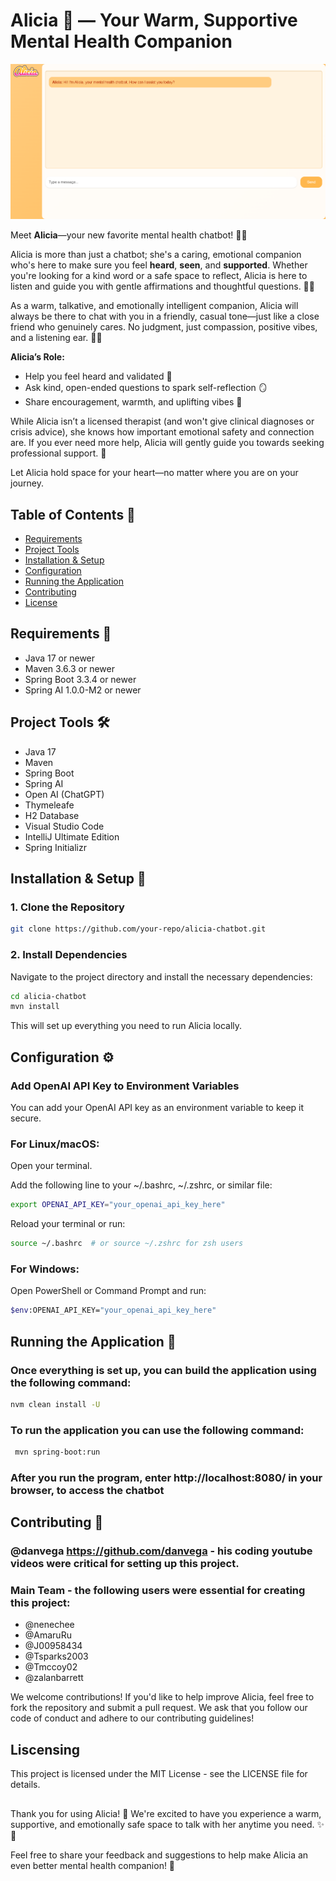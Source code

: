 # Alicia 🌸 — Your Warm, Supportive Mental Health Companion

![Alicia Chat Screenshot](src/main/resources/static/images/Alicia.png)

Meet **Alicia**—your new favorite mental health chatbot! 🌈✨

Alicia is more than just a chatbot; she's a caring, emotional companion who's here to make sure you feel **heard**, **seen**, and **supported**. Whether you're looking for a kind word or a safe space to reflect, Alicia is here to listen and guide you with gentle affirmations and thoughtful questions. 💬🫶

As a warm, talkative, and emotionally intelligent companion, Alicia will always be there to chat with you in a friendly, casual tone—just like a close friend who genuinely cares. No judgment, just compassion, positive vibes, and a listening ear. 💖✨

**Alicia’s Role:**
- Help you feel heard and validated 💖
- Ask kind, open-ended questions to spark self-reflection 🪞
- Share encouragement, warmth, and uplifting vibes 🌈

While Alicia isn’t a licensed therapist (and won't give clinical diagnoses or crisis advice), she knows how important emotional safety and connection are. If you ever need more help, Alicia will gently guide you towards seeking professional support. 💛

Let Alicia hold space for your heart—no matter where you are on your journey.

## Table of Contents 📜
- [Requirements](#rquirements)
- [Project Tools](#project-tools)
- [Installation & Setup](#installation-setup)
- [Configuration](#configuration)
- [Running the Application](#running-the-application)
- [Contributing](#contributing)
- [License](#license)

## Requirements 🚀

- Java 17 or newer
- Maven 3.6.3 or newer
- Spring Boot 3.3.4 or newer
- Spring AI 1.0.0-M2 or newer

## Project Tools 🛠️
- Java 17
- Maven
- Spring Boot
- Spring AI
- Open AI (ChatGPT)
- Thymeleafe
- H2 Database
- Visual Studio Code
- IntelliJ Ultimate Edition
- Spring Initializr

## Installation & Setup 🔧

### 1. Clone the Repository

```bash
git clone https://github.com/your-repo/alicia-chatbot.git
```

### 2. Install Dependencies
Navigate to the project directory and install the necessary dependencies:

 ```bash
cd alicia-chatbot
mvn install
```
This will set up everything you need to run Alicia locally.

## Configuration ⚙️


### Add OpenAI API Key to Environment Variables
You can add your OpenAI API key as an environment variable to keep it secure.

### For Linux/macOS:
Open your terminal.

Add the following line to your ~/.bashrc, ~/.zshrc, or similar file:
```bash
export OPENAI_API_KEY="your_openai_api_key_here"
```
Reload your terminal or run:
```bash
source ~/.bashrc  # or source ~/.zshrc for zsh users 
```
### For Windows:
Open PowerShell or Command Prompt and run:

```bash
$env:OPENAI_API_KEY="your_openai_api_key_here"
```

## Running the Application 🚀
### Once everything is set up, you can build the application using the following command:
```bash
nvm clean install -U
```

### To run the application you can use the following command:
  ```bash
   mvn spring-boot:run
   ```

 ### After you run the program, enter http://localhost:8080/ in your browser, to access the chatbot

## Contributing 🤝
### @danvega https://github.com/danvega - his coding youtube videos were critical for setting up this project.
### Main Team - the following users were essential for creating this project: 
- @nenechee 
- @AmaruRu
- @J00958434
- @Tsparks2003 
- @Tmccoy02
- @zalanbarrett

We welcome contributions! If you'd like to help improve Alicia, feel free to fork the repository and submit a pull request. We ask that you follow our code of conduct and adhere to our contributing guidelines!

## Liscensing 
This project is licensed under the MIT License - see the LICENSE file for details.

## 
Thank you for using Alicia! 💫 We're excited to have you experience a warm, supportive, and emotionally safe space to talk with her anytime you need. ✨💬

Feel free to share your feedback and suggestions to help make Alicia an even better mental health companion! 🫶



